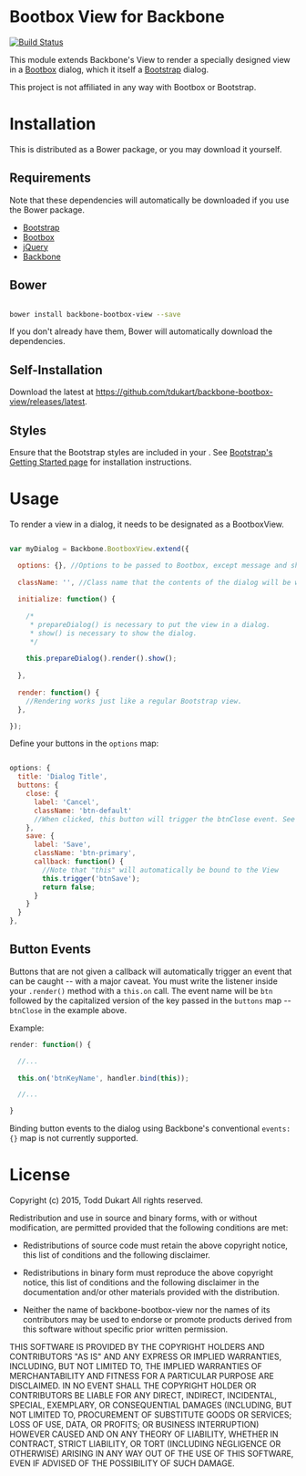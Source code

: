 Bootbox View for Backbone
=========================

[![Build Status](https://travis-ci.org/tdukart/backbone-bootbox-view.svg?branch=master)](https://travis-ci.org/tdukart/backbone-bootbox-view)

This module extends Backbone's View to render a specially designed view in a [Bootbox](http://bootboxjs.com) dialog,
which it itself a [Bootstrap](http://getbootstrap.com) dialog.

This project is not affiliated in any way with Bootbox or Bootstrap.

Installation
============

This is distributed as a Bower package, or you may download it yourself.

Requirements
------------

Note that these dependencies will automatically be downloaded if you use the Bower package.

- [Bootstrap](http://getbootstrap.com)
- [Bootbox](http://bootboxjs.com)
- [jQuery](http://jquery.com)
- [Backbone](http://backbonejs.org)

Bower
-----
````bash

bower install backbone-bootbox-view --save

````

If you don't already have them, Bower will automatically download the dependencies.

Self-Installation
-----------------
Download the latest at https://github.com/tdukart/backbone-bootbox-view/releases/latest.

Styles
------
Ensure that the Bootstrap styles are included in your <head>. See [Bootstrap's Getting Started page](http://getbootstrap.com/getting-started/) for installation instructions.


Usage
=====

To render a view in a dialog, it needs to be designated as a BootboxView.

````javascript

var myDialog = Backbone.BootboxView.extend({

  options: {}, //Options to be passed to Bootbox, except message and show.
  
  className: '', //Class name that the contents of the dialog will be wrapped in
  
  initialize: function() {
  
    /*
     * prepareDialog() is necessary to put the view in a dialog.
     * show() is necessary to show the dialog.
     */
     
    this.prepareDialog().render().show(); 
    
  },
  
  render: function() {
    //Rendering works just like a regular Bootstrap view.
  },

});

````
    
Define your buttons in the `options` map:

````javascript

options: {
  title: 'Dialog Title',
  buttons: {
    close: {
      label: 'Cancel',
      className: 'btn-default'
      //When clicked, this button will trigger the btnClose event. See "Button Events" below for more information.
    },
    save: {
      label: 'Save',
      className: 'btn-primary',
      callback: function() {
        //Note that "this" will automatically be bound to the View
        this.trigger('btnSave');
        return false;
      }
    }
  }
},

````

Button Events
-------------
Buttons that are not given a callback will automatically trigger an event that can be caught -- with a major caveat.
You must write the listener inside your `.render()` method with a `this.on` call. The event name will be `btn` followed
by the capitalized version of the key passed in the `buttons` map -- `btnClose` in the example above.

Example:

````javascript
render: function() {

  //...
  
  this.on('btnKeyName', handler.bind(this));

  //...

}

````

Binding button events to the dialog using Backbone's conventional `events: {}` map is not currently supported.


License
=======

Copyright (c) 2015, Todd Dukart
All rights reserved.

Redistribution and use in source and binary forms, with or without
modification, are permitted provided that the following conditions are met:

* Redistributions of source code must retain the above copyright notice, this
  list of conditions and the following disclaimer.

* Redistributions in binary form must reproduce the above copyright notice,
  this list of conditions and the following disclaimer in the documentation
  and/or other materials provided with the distribution.

* Neither the name of backbone-bootbox-view nor the names of its
  contributors may be used to endorse or promote products derived from
  this software without specific prior written permission.

THIS SOFTWARE IS PROVIDED BY THE COPYRIGHT HOLDERS AND CONTRIBUTORS "AS IS"
AND ANY EXPRESS OR IMPLIED WARRANTIES, INCLUDING, BUT NOT LIMITED TO, THE
IMPLIED WARRANTIES OF MERCHANTABILITY AND FITNESS FOR A PARTICULAR PURPOSE ARE
DISCLAIMED. IN NO EVENT SHALL THE COPYRIGHT HOLDER OR CONTRIBUTORS BE LIABLE
FOR ANY DIRECT, INDIRECT, INCIDENTAL, SPECIAL, EXEMPLARY, OR CONSEQUENTIAL
DAMAGES (INCLUDING, BUT NOT LIMITED TO, PROCUREMENT OF SUBSTITUTE GOODS OR
SERVICES; LOSS OF USE, DATA, OR PROFITS; OR BUSINESS INTERRUPTION) HOWEVER
CAUSED AND ON ANY THEORY OF LIABILITY, WHETHER IN CONTRACT, STRICT LIABILITY,
OR TORT (INCLUDING NEGLIGENCE OR OTHERWISE) ARISING IN ANY WAY OUT OF THE USE
OF THIS SOFTWARE, EVEN IF ADVISED OF THE POSSIBILITY OF SUCH DAMAGE.
